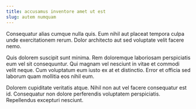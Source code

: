 ```yaml
---
title: accusamus inventore amet ut est
slug: autem numquam
---
```


Consequatur alias cumque nulla quis. Eum nihil aut placeat tempora culpa unde exercitationem rerum. Dolor architecto aut sed voluptate velit facere nemo.

Quis dolorem suscipit sunt minima. Rem doloremque laboriosam perspiciatis eum vel sit consequuntur. Qui magnam vel nesciunt in vitae et commodi velit neque. Cum voluptatum eum iusto ex at et distinctio. Error et officia sed laborum quam mollitia eos nihil eum.

Dolorem cupiditate veritatis atque. Nihil non aut vel facere consequatur est id. Consequatur non dolore perferendis voluptatem perspiciatis. Repellendus excepturi nesciunt.
